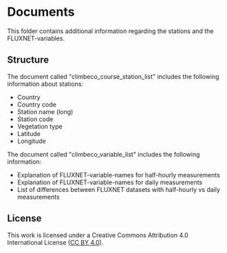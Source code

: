 # Documents
This folder contains additional information regarding the stations and the FLUXNET-variables.

## Structure
The document called "climbeco_course_station_list" includes the following information about stations:
  * Country
  * Country code
  * Station name (long)
  * Station code
  * Vegetation type
  * Latitude
  * Longitude
  
  
The document called "climbeco_variable_list" includes the following information:
  * Explanation of FLUXNET-variable-names for half-hourly measurements
  * Explanation of FLUXNET-variable-names for daily measurements
  * List of differences between FLUXNET datasets with half-hourly vs daily measurements


## License
This work is licensed under a
Creative Commons Attribution 4.0 International License ([CC BY 4.0](http://creativecommons.org/licenses/by/4.0/)).
